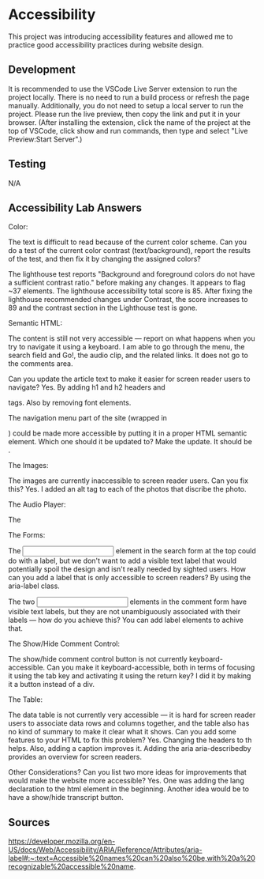 # Accessibility

This project was introducing accessibility features and allowed me to practice good accessibility practices during website design.

## Development

It is recommended to use the VSCode Live Server extension to run the project locally. There is no need to run a build process or refresh the page manually. Additionally, you do not need to setup a local server to run the project. Please run the live preview, then copy the link and put it in your browser. (After installing the extension, click the name of the project at the top of VSCode, click show and run commands, then type and select "Live Preview:Start Server".)

## Testing

N/A

## Accessibility Lab Answers

Color:

The text is difficult to read because of the current color scheme. Can you do a test of the current color contrast (text/background), report the results of the test, and then fix it by changing the assigned colors? 

The lighthouse test reports "Background and foreground colors do not have a sufficient contrast ratio." before making any changes. It appears to flag ~37 elements. The lighthouse accessibility total score is 85. 
After fixing the lighthouse recommended changes under Contrast, the score increases to 89 and the contrast section in the Lighthouse test is gone.

Semantic HTML:

The content is still not very accessible — report on what happens when you try to navigate it using a keyboard.
I am able to go through the menu, the search field and Go!, the audio clip, and the related links. It does not go to the comments area.

Can you update the article text to make it easier for screen reader users to navigate?
Yes. By adding h1 and h2 headers and <p> tags. Also by removing font elements.

The navigation menu part of the site (wrapped in <div class="nav"></div>) could be made more accessible by putting it in a proper HTML semantic element. Which one should it be updated to? Make the update. 
It should be <nav>.

The Images:

The images are currently inaccessible to screen reader users. Can you fix this?
Yes. I added an alt tag to each of the photos that discribe the photo.

The Audio Player:

The <audio> player isn't accessible to hearing impaired (deaf) people — can you add some kind of accessible alternative for these users?
Yes. I added an audio transcript.
The <audio> player isn't accessible to those using older browsers that don't support HTML audio. How can you allow them to still access the audio?
I provided a link to download the audio.

The Forms:

The <input> element in the search form at the top could do with a label, but we don't want to add a visible text label that would potentially spoil the design and isn't really needed by sighted users. How can you add a label that is only accessible to screen readers?
By using the aria-label class.

The two <input> elements in the comment form have visible text labels, but they are not unambiguously associated with their labels — how do you achieve this?
You can add label elements to achive that.

The Show/Hide Comment Control:

The show/hide comment control button is not currently keyboard-accessible. Can you make it keyboard-accessible, both in terms of focusing it using the tab key and activating it using the return key?
I did it by making it a button instead of a div.

The Table:

The data table is not currently very accessible — it is hard for screen reader users to associate data rows and columns together, and the table also has no kind of summary to make it clear what it shows. Can you add some features to your HTML to fix this problem?
Yes. Changing the headers to th helps. Also, adding a caption improves it. Adding the aria aria-describedby provides an overview for screen readers.

Other Considerations?
Can you list two more ideas for improvements that would make the website more accessible?
Yes. One was adding the lang declaration to the html element in the beginning.
Another idea would be to have a show/hide transcript button.

## Sources
https://developer.mozilla.org/en-US/docs/Web/Accessibility/ARIA/Reference/Attributes/aria-label#:~:text=Accessible%20names%20can%20also%20be,with%20a%20recognizable%20accessible%20name.